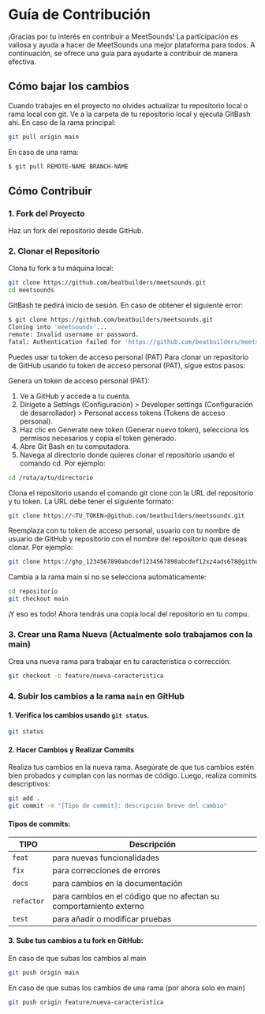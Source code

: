 # Guía de Contribución
¡Gracias por tu interés en contribuir a MeetSounds! La participación es valiosa y ayuda a hacer de MeetSounds una mejor plataforma para todos. A continuación, se ofrece una guía para ayudarte a contribuir de manera efectiva.

## Cómo bajar los cambios
Cuando trabajes en el proyecto no olvides actualizar tu repositorio local o rama local con git.
Ve a la carpeta de tu repositorio local y ejecuta GitBash ahí.
En caso de la rama principal:
```bash
git pull origin main
```
En caso de una rama:
```bash
$ git pull REMOTE-NAME BRANCH-NAME
```

## Cómo Contribuir
### 1. Fork del Proyecto
Haz un fork del repositorio desde GitHub.

### 2. Clonar el Repositorio
Clona tu fork a tu máquina local:

```bash
git clone https://github.com/beatbuilders/meetsounds.git
cd meetsounds
```
GitBash te pedirá inicio de sesión. En caso de obtener el siguiente error:
```bash
$ git clone https://github.com/beatbuilders/meetsounds.git
Cloning into 'meetsounds'...
remote: Invalid username or password.
fatal: Authentication failed for 'https://github.com/beatbuilders/meetsounds.git/'
```
Puedes usar tu token de acceso personal (PAT)
Para clonar un repositorio de GitHub usando tu token de acceso personal (PAT), sigue estos pasos:

Genera un token de acceso personal (PAT):
1. Ve a GitHub y accede a tu cuenta.
2. Dirígete a Settings (Configuración) > Developer settings (Configuración de desarrollador) > Personal access tokens (Tokens de acceso personal).
3. Haz clic en Generate new token (Generar nuevo token), selecciona los permisos necesarios y copia el token generado.
4. Abre Git Bash en tu computadora.
5. Navega al directorio donde quieres clonar el repositorio usando el comando cd. Por ejemplo:
```bash
cd /ruta/a/tu/directorio
```

Clona el repositorio usando el comando git clone con la URL del repositorio y tu token. La URL debe tener el siguiente formato:
```bash
git clone https://<TU_TOKEN>@github.com/beatbuilders/meetsounds.git
```
Reemplaza <TOKEN> con tu token de acceso personal, usuario con tu nombre de usuario de GitHub y repositorio con el nombre del repositorio que deseas clonar.
Por ejemplo:
```bash
git clone https://ghp_1234567890abcdef1234567890abcdef12xz4ads678@github.com/beatbuilders/meetsounds.git
```

Cambia a la rama main si no se selecciona automáticamente:
```bash
cd repositorio
git checkout main
```
¡Y eso es todo! Ahora tendrás una copia local del repositorio en tu compu.

### 3. Crear una Rama Nueva (Actualmente solo trabajamos con la main)
Crea una nueva rama para trabajar en tu característica o corrección:
```bash
git checkout -b feature/nueva-caracteristica
```
### 4. Subir los cambios a la rama `main` en GitHub
#### 1. Verifica los cambios usando `git status`.
```bash
git status
```
#### 2. Hacer Cambios y Realizar Commits
Realiza tus cambios en la nueva rama. Asegúrate de que tus cambios estén bien probados y cumplan con las normas de código. Luego, realiza commits descriptivos:
```bash
git add .
git commit -m "[Tipo de commit]: descripción breve del cambio"
```
#### Tipos de commits:
| TIPO | Descripción |
|----------|----------|
| `feat` |  para nuevas funcionalidades |
| `fix` | para correcciones de errores |
| `docs` | para cambios en la documentación |
| `refactor` | para cambios en el código que no afectan su comportamiento externo |
| `test` | para añadir o modificar pruebas |

#### 3. Sube tus cambios a tu fork en GitHub:
En caso de que subas los cambios al main
```bash
git push origin main 
```
En caso de que subas los cambios de una rama (por ahora solo en main)
```bash
git push origin feature/nueva-caracteristica
```
